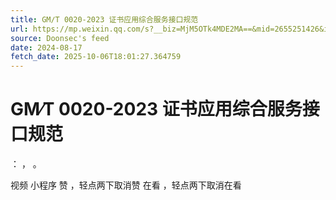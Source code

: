 ```yaml
---
title: GM∕T 0020-2023 证书应用综合服务接口规范
url: https://mp.weixin.qq.com/s?__biz=MjM5OTk4MDE2MA==&mid=2655251426&idx=7&sn=0ea87bdce7fb64e62679793f9ae8c373
source: Doonsec's feed
date: 2024-08-17
fetch_date: 2025-10-06T18:01:27.364759
---
```


# GM∕T 0020-2023 证书应用综合服务接口规范

：
，
。

视频
小程序
赞
，轻点两下取消赞
在看
，轻点两下取消在看